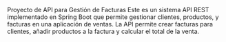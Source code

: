 Proyecto de API para Gestión de Facturas
Este es un sistema API REST implementado en Spring Boot que permite gestionar clientes, productos, y facturas en una aplicación de ventas. La API permite crear facturas para clientes, añadir productos a la factura y calcular el total de la venta.
